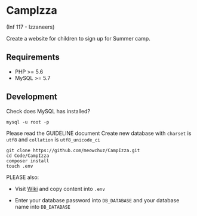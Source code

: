 # CampIzza
(Inf 117 -  Izzaneers)

Create a website for children to sign up for Summer camp.

## Requirements
- PHP >= 5.6
- MySQL >= 5.7

## Development
Check does MySQL has installed?
```
mysql -u root -p
```
Please read the GUIDELINE document
Create new database with `charset` is `utf8` and `collation` is `utf8_unicode_ci`

```
git clone https://github.com/meowchuz/CampIzza.git
cd Code/CampIzza
composer install
touch .env
```
PLEASE also:

- Visit [Wiki](https://github.com/meowchuz/CampIzza/wiki/.env) and copy content into `.env`


- Enter your database password into `DB_DATABASE` and your database name into `DB_DATABASE`

